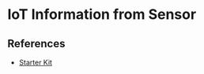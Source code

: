# IoT Information from Sensor

## References

- [Starter Kit](https://github.com/SAP/iot-starterkit)